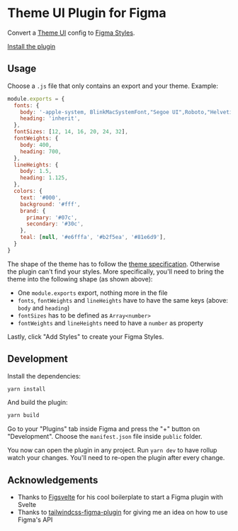 # Theme UI Plugin for Figma

Convert a [Theme UI][theme-ui] config to [Figma Styles][figma-styles].

[Install the plugin](https://www.figma.com/c/plugin/797015796747379907)

## Usage

Choose a `.js` file that only contains an export and your theme. Example:

```js
module.exports = {
  fonts: {
    body: '-apple-system, BlinkMacSystemFont,"Segoe UI",Roboto,"Helvetica Neue",Arial,"Noto Sans",sans-serif,"Apple Color Emoji","Segoe UI Emoji","Segoe UI Symbol","Noto Color Emoji"',
    heading: 'inherit',
  },
  fontSizes: [12, 14, 16, 20, 24, 32],
  fontWeights: {
    body: 400,
    heading: 700,
  },
  lineHeights: {
    body: 1.5,
    heading: 1.125,
  },
  colors: {
    text: '#000',
    background: '#fff',
    brand: {
      primary: '#07c',
      secondary: '#30c',
    },
    teal: [null, '#e6fffa', '#b2f5ea', '#81e6d9'],
  }
}
```

The shape of the theme has to follow the [theme specification][theme-spec]. Otherwise the plugin can't find your styles.
More specifically, you'll need to bring the theme into the following shape (as shown above):

- One `module.exports` export, nothing more in the file
- `fonts`, `fontWeights` and `lineHeights` have to have the same keys (above: `body` and `heading`)
- `fontSizes` has to be defined as `Array<number>`
- `fontWeights` and `lineHeights` need to have a `number` as property

Lastly, click "Add Styles" to create your Figma Styles.

## Development

Install the dependencies:

```sh
yarn install
```

And build the plugin:

```sh
yarn build
```

Go to your "Plugins" tab inside Figma and press the "+" button on "Development". Choose the `manifest.json` file inside `public` folder.

You now can open the plugin in any project. Run `yarn dev` to have rollup watch your changes. You'll need to re-open the plugin after every change.

## Acknowledgements

- Thanks to [Figsvelte][figsvelte] for his cool boilerplate to start a Figma plugin with Svelte
- Thanks to [tailwindcss-figma-plugin][tw-plugin] for giving me an idea on how to use Figma's API

[theme-ui]: https://theme-ui.com/
[figma-styles]: https://help.figma.com/category/221-styles
[theme-spec]: https://theme-ui.com/theme-spec
[figsvelte]: https://github.com/thomas-lowry/figsvelte
[tw-plugin]: https://github.com/impulse/tailwindcss-figma-plugin